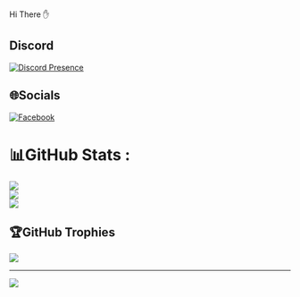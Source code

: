 Hi There ✋



## Discord

[![Discord Presence](https://lanyard.cnrad.dev/api/822994305143668747)](https://discord.com/users/822994305143668747)

## 🌐Socials
[![Facebook](https://img.shields.io/badge/Facebook-%231877F2.svg?logo=Facebook&logoColor=white)](https://facebook.com/https://www.facebook.com/eirlysseren) 

# 📊GitHub Stats :
![](https://github-readme-stats.vercel.app/api?username=Relive21&theme=dark&hide_border=false&include_all_commits=false&count_private=false)<br/>
![](https://github-readme-streak-stats.herokuapp.com/?user=Relive21&theme=dark&hide_border=false)<br/>
![](https://github-readme-stats.vercel.app/api/top-langs/?username=Relive21&theme=dark&hide_border=false&include_all_commits=false&count_private=false&layout=compact)

## 🏆GitHub Trophies
![](https://github-trophies.vercel.app/?username=Relive21&theme=radical&no-frame=false&no-bg=false&margin-w=4)



---
[![](https://visitcount.itsvg.in/api?id=serenityeirlys&icon=0&color=0)](https://visitcount.itsvg.in)
